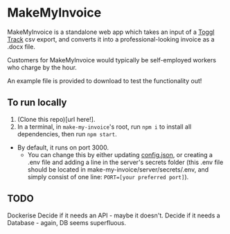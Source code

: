 # MakeMyInvoice

MakeMyInvoice is a standalone web app which takes an input of a [Toggl Track](https://track.toggl.com/) csv export, and converts it into a professional-looking invoice as a .docx file.

Customers for MakeMyInvoice would typically be self-employed workers who charge by the hour.

An example file is provided to download to test the functionality out!

## To run locally
1. (Clone this repo)[url here!].
2. In a terminal, in `make-my-invoice`'s root, run `npm i` to install all dependencies, then run `npm start`.
  - By default, it runs on port 3000.
    - You can change this by either updating [config.json](./server/config.json), or creating a .env file and adding a line in the server's secrets folder (this .env file should be located in make-my-invoice/server/secrets/.env, and simply consist of one line: `PORT=[your preferred port]`).

## TODO
Dockerise
Decide if it needs an API - maybe it doesn't.
Decide if it needs a Database - again, DB seems superfluous.
